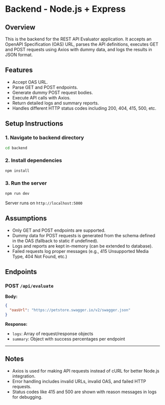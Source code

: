 # Backend - Node.js + Express

## Overview

This is the backend for the REST API Evaluator application. It accepts an OpenAPI Specification (OAS) URL, parses the API definitions, executes GET and POST requests using Axios with dummy data, and logs the results in JSON format.

## Features

* Accept OAS URL.
* Parse GET and POST endpoints.
* Generate dummy POST request bodies.
* Execute API calls with Axios.
* Return detailed logs and summary reports.
* Handles different HTTP status codes including 200, 404, 415, 500, etc.

## Setup Instructions

### 1. Navigate to backend directory

```bash
cd backend
```

### 2. Install dependencies

```bash
npm install
```

### 3. Run the server

```bash
npm run dev
```

Server runs on `http://localhost:5000`

## Assumptions

* Only GET and POST endpoints are supported.
* Dummy data for POST requests is generated from the schema defined in the OAS (fallback to static if undefined).
* Logs and reports are kept in-memory (can be extended to database).
* Failed requests log proper messages (e.g., 415 Unsupported Media Type, 404 Not Found, etc.)

## Endpoints

### POST `/api/evaluate`

**Body:**

```json
{
  "oasUrl": "https://petstore.swagger.io/v2/swagger.json"
}
```

**Response:**

* `logs`: Array of request/response objects
* `summary`: Object with success percentages per endpoint

---

## Notes

* Axios is used for making API requests instead of cURL for better Node.js integration.
* Error handling includes invalid URLs, invalid OAS, and failed HTTP requests.
* Status codes like 415 and 500 are shown with reason messages in logs for debugging.
